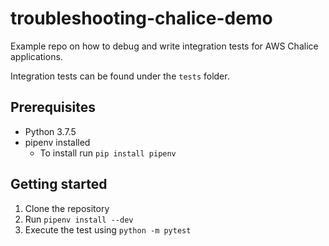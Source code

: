 # troubleshooting-chalice-demo

Example repo on how to debug and write integration tests for AWS Chalice applications.

Integration tests can be found under the `tests` folder.

## Prerequisites
* Python 3.7.5
* pipenv installed
  * To install run `pip install pipenv`

## Getting started
1. Clone the repository
1. Run `pipenv install --dev`
1. Execute the test using `python -m pytest`
